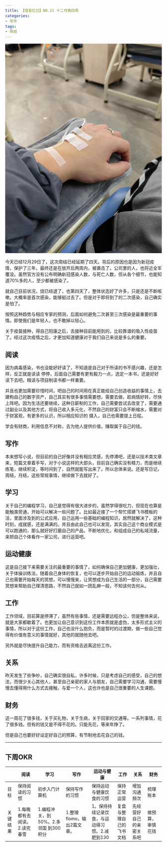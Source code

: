 ```yaml
---
title: 【惜昔忆已】NO.21 十二月第四周
categories:
- 写作
tags: 
- 周结
---
```


![](https://raw.githubusercontent.com/wllilerjimw/-My-photo/master/%E5%BE%AE%E4%BF%A1%E5%9B%BE%E7%89%87_20221229174859.jpg)

今天已经12月29日了，这次周结已经延期了四天。背后的原因也是因为新冠疫情，保护了三年，最终还是在放开后两周内，被袭击了。公司里的人，也将近全军覆没。虽然官方没有公布明确新冠感染人数，与死亡人数，但从各个细节，也能知道70%多的人，至少都被感染了。

就自己目前状况，烧已经退了，也第四天了，整体状态好了许多，只是还是不断咳嗽。大概率是首次感染，能够挺过去了。但是对于即将到了的二次感染，自己确实是怕了。

按照这种趋势与相应专家的预测，后面如何避免二次甚至三次感染是最重要的事情。即使我们是年轻人，也不敢掉以轻心。

关于疫苗接种，得自己阳康之后，去接种目前能用到的，比较靠谱的吸入性疫苗了。经过这次疫情之后，才更加知道健康对于我们自己来说是多么的重要。

## 阅读

因为病毒感染，书也没能好好读了，不知道是自己对于所读的书不感兴趣，还是怎样，反正就是读读 停停，后面自己需要有更有毅力一点，选定一本书，还是好好读下去吧。精读与项目制读书都一样重要。

并且也更加需要珍惜时间，吧自己的时间用在真正能给自己创造收益的事情上，去建构自己的数字资产，自己其实有很多事情需要想，需要去做，趁病情好转，尽快上阵吧。因为生活还要继续，这种日薪制的工作，自己需要尝试去改变了，需要通过副业以及其他方式，将自己收入多元化，不然自己的财富只会不断缩水，需要对于财富观，有更多的认识，所以相应知识的 摄入，自己也需要提上日程。

学会有财商，利用信息不对称，去为他人提供价值，赚取属于自己的钱。

## 写作

本来想写小说，但目前的自己好像并没有相应灵感，先停滞吧，还是以技术类文章来，短篇文章着手写，对于小说这样的大部头，目前自己确实没有精力，而是继续练笔，继续积淀，等时间到了，自然就能写出来了。所以总体来说。还是写日记，周结，月结，这些常规事情，继续做下去就好了。

## 学习

关于自己的编程学习，自己是觉得有很大进步的，虽然学得很吃力，但现在也算是能触类旁通，开始可以解决一些问题了。比如最近接了一个帮忙搭建飞书模板的活，里面涉及到的公式应用，自己运用一些基础的编程知识，居然就解决了，这种时刻，成就感，还是满满的。并且由此自己也可以发现，其实自己这个商业模式是可以跑通的，那么就好好打磨自己的产品，不断地优化，和组成自己的私域流量，来把自己个体看作一家公司，进行运营吧。

## 运动健康

这是自己接下来需要关注的最重要的事情了，如何确保自己更加健康，更加强壮，关于体操训练法，随着自己身体的恢复，也可以逐步开始自己的运动锻炼，并且自己也需要开始每天的冥想，可以慢慢来，让冥想成为自己生活的一部分，自己需要冥想来帮助自己理清思路，不然自己就如一团乱麻一般，不知该何去何从。

## 工作

工作领域，目前算是停滞了，虽然有些事情，还是需要远程办公，但是整体来说，就是大家都歇着了。也更加让自己意识到这份工作本质就是虚伪，太多形式主义的事情，所以对于这份工作，自己也没什么抱负，而是暂时的过渡期，做一些自己觉得有价值有意义的事情就好，其他的就随他去吧。

另外就是尽快提升自己能力，而有资格去逃离这份工作。

## 关系

昨天发生了些争吵，自己确实很自私，许多时候，只是考虑自己的感受，自己的想法，而很少关心其他人，甚至自己亲密的家人与朋友，自己需要学习沟通，需要慢慢去懂得用什么方式去接触，与爱一个人，这也许也是自己很重要的人生课题。

## 财务

这一周花了很多钱，关于买礼物，关于生病，关于回家的交通等。一系列事情，花了很多钱。但有的钱又是不得不花的。只能先花，等来年挣了。

但是自己也要好好设定好自己的预算，有节制地去花自己的钱。

---

## 下周OKR

|  | 阅读 | 学习 | 写作 | 运动与健康 | 工作 | 关系 | 财务 |
| --- | --- | --- | --- | --- | --- | --- | --- |
| 目标 | 保持阅读的习惯 | 初步入门计算机 | 保持写作的习惯 | 保持运动与健康饮食的习惯 | 保持正常运营 | 增加沟通频次 | 梳理账本 |
| 关键结果 | 1.每晚都有去阅读。 2.读完春雪 | 1.编程冲关，到50%。2.多邻国 到300积分 | 1.整理flomo，输出2篇文章。 | 1。保持持续记录饮食，与运动得习惯。2.减肥到130 | 复盘与整理自己的飞书文档 | 先经营好自己的亲密关系吧 | 做预算，审慎花钱 |